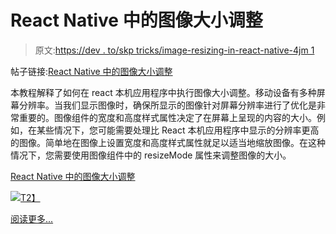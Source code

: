 # React Native 中的图像大小调整

> 原文:[https://dev . to/skp tricks/image-resizing-in-react-native-4jm 1](https://dev.to/skptricks/image-resizing-in-react-native-4jm1)

帖子链接:[React Native 中的图像大小调整](https://www.skptricks.com/2018/09/image-resizing-in-react-native.html)

本教程解释了如何在 react 本机应用程序中执行图像大小调整。移动设备有多种屏幕分辨率。当我们显示图像时，确保所显示的图像针对屏幕分辨率进行了优化是非常重要的。图像组件的宽度和高度样式属性决定了在屏幕上呈现的内容的大小。例如，在某些情况下，您可能需要处理比 React 本机应用程序中显示的分辨率更高的图像。简单地在图像上设置宽度和高度样式属性就足以适当地缩放图像。在这种情况下，您需要使用图像组件中的 resizeMode 属性来调整图像的大小。

[React Native 中的图像大小调整](https://www.skptricks.com/2018/09/image-resizing-in-react-native.html)

[![](../Images/aa5c9b3e938fa31a308b0de1e7710537.png)T2】](https://res.cloudinary.com/practicaldev/image/fetch/s--8l8Kcoib--/c_limit%2Cf_auto%2Cfl_progressive%2Cq_auto%2Cw_880/https://4.bp.blogspot.com/-YCjMPEbpYng/W7CJRGQ6s3I/AAAAAAAAB9Y/s1LEY2b7zY8GSKxb5ImGa6VwMoXVbJDQgCLcBGAs/s640/imager.png)

[阅读更多...](https://www.skptricks.com/2018/09/image-resizing-in-react-native.html)